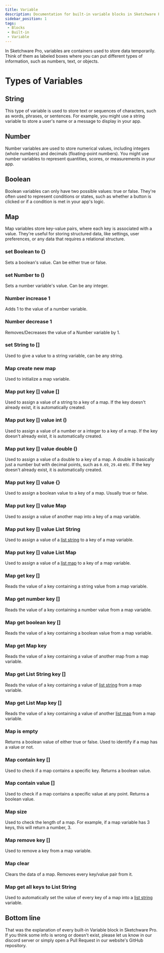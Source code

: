 ```yaml
---
title: Variable
description: Documentation for built-in variable blocks in Sketchware Pro.
sidebar_position: 1
tags:
 - Blocks
 - Built-in 
 - Variable
---
```


In Sketchware Pro, variables are containers used to store data temporarily. Think of them as labeled boxes where you can put different types of information, such as numbers, text, or objects.

# Types of Variables

## String
This type of variable is used to store text or sequences of characters, such as words, phrases, or sentences. For example, you might use a string variable to store a user's name or a message to display in your app.
## Number
Number variables are used to store numerical values, including integers (whole numbers) and decimals (floating-point numbers). You might use number variables to represent quantities, scores, or measurements in your app.
## Boolean
Boolean variables can only have two possible values: true or false. They're often used to represent conditions or states, such as whether a button is clicked or if a condition is met in your app's logic.
## Map
Map variables store key-value pairs, where each key is associated with a value. They're useful for storing structured data, like settings, user preferences, or any data that requires a relational structure.

### set Boolean to {}
Sets a boolean's value. Can be either true or false.

### set Number to ()
Sets a number variable's value. Can be any integer.

### Number increase 1
Adds 1 to the value of a number variable.

### Number decrease 1
Removes/Decreases the value of a Number variable by 1.

### set String to []
Used to give a value to a string variable, can be any string.

### Map create new map
Used to initialize a map variable.

### Map put key [] value []
Used to assign a value of a string to a key of a map. If the key doesn't already exist, it is automatically created.

### Map put key [] value int ()
Used to assign a value of a number or a integer to a key of a map. If the key doesn't already exist, it is automatically created.

### Map put key [] value double ()
Used to assign a value of a double to a key of a map. A double is basically just a number but with decimal points, such as `0.69`, `29.48` etc. If the key doesn't already exist, it is automatically created.

### Map put key [] value {}
Used to assign a boolean value to a key of a map. Usually true or false.

### Map put key [] value Map
Used to assign a value of another map into a key of a map variable.

### Map put key [] value List String
Used to assign a value of a [list string](list#list-string) to a key of a map variable.

### Map put key [] value List Map
Used to assign a value of a [list map](list#list-map) to a key of a map variable.

### Map get key []
Reads the value of a key containing a string value from a map variable.

### Map get number key []
Reads the value of a key containing a number value from a map variable.

### Map get boolean key []
Reads the value of a key containing a boolean value from a map variable.

### Map get Map key
Reads the value of a key containing a value of another map from a map variable.

### Map get List String key []
Reads the value of a key containing a value of [list string](list#list-string) from a map variable.

### Map get List Map key []
Reads the value of a key containing a value of another [list map](list#list-map) from a map variable.

### Map is empty
Returns a boolean value of either true or false. Used to identify if a map has a value or not.

### Map contain key []
Used to check if a map contains a specific key. Returns a boolean value.

### Map contain value []
Used to check if a map contains a specific value at any point. Returns a boolean value.

### Map size
Used to check the length of a map. For example, if a map variable has 3 keys, this will return a number, 3.

### Map remove key []
Used to remove a key from a map variable.

### Map clear
Clears the data of a map. Removes every key/value pair from it.

### Map get all keys to List String
Used to automatically set the value of every key of a map into a [list string](list#list-string) variable.

## Bottom line
That was the explanation of every built-in Variable block in Sketchware Pro. If you think some info is wrong or doesn't exist, please let us know in our discord server or simply open a Pull Request in our website's GitHub repository.